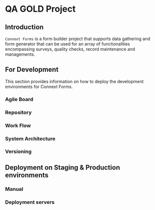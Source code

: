 # QA GOLD Project

## Introduction

`Connext Forms` is a form builder project that supports data gathering and form generator that can be used for an array of functionalities encompassing surveys, quality checks, record maintenance and managements.

## For Development

This section provides information on how to deploy the development environments for Connext Forms.

### Agile Board

### Repository

### Work Flow

### System Architecture

### Versioning

## Deployment on Staging & Production environments

### Manual

### Deployment servers